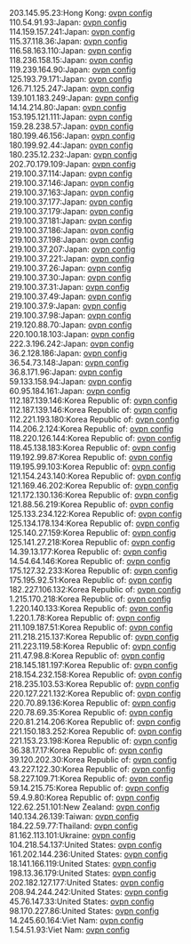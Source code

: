 203.145.95.23:Hong Kong: [ovpn config](vpn/203_145_95_23.ovpn)  
110.54.91.93:Japan: [ovpn config](vpn/110_54_91_93.ovpn)  
114.159.157.241:Japan: [ovpn config](vpn/114_159_157_241.ovpn)  
115.37.118.36:Japan: [ovpn config](vpn/115_37_118_36.ovpn)  
116.58.163.110:Japan: [ovpn config](vpn/116_58_163_110.ovpn)  
118.236.158.15:Japan: [ovpn config](vpn/118_236_158_15.ovpn)  
119.239.164.90:Japan: [ovpn config](vpn/119_239_164_90.ovpn)  
125.193.79.171:Japan: [ovpn config](vpn/125_193_79_171.ovpn)  
126.71.125.247:Japan: [ovpn config](vpn/126_71_125_247.ovpn)  
139.101.183.249:Japan: [ovpn config](vpn/139_101_183_249.ovpn)  
14.14.214.80:Japan: [ovpn config](vpn/14_14_214_80.ovpn)  
153.195.121.111:Japan: [ovpn config](vpn/153_195_121_111.ovpn)  
159.28.238.57:Japan: [ovpn config](vpn/159_28_238_57.ovpn)  
180.199.46.156:Japan: [ovpn config](vpn/180_199_46_156.ovpn)  
180.199.92.44:Japan: [ovpn config](vpn/180_199_92_44.ovpn)  
180.235.12.232:Japan: [ovpn config](vpn/180_235_12_232.ovpn)  
202.70.179.109:Japan: [ovpn config](vpn/202_70_179_109.ovpn)  
219.100.37.114:Japan: [ovpn config](vpn/219_100_37_114.ovpn)  
219.100.37.146:Japan: [ovpn config](vpn/219_100_37_146.ovpn)  
219.100.37.163:Japan: [ovpn config](vpn/219_100_37_163.ovpn)  
219.100.37.177:Japan: [ovpn config](vpn/219_100_37_177.ovpn)  
219.100.37.179:Japan: [ovpn config](vpn/219_100_37_179.ovpn)  
219.100.37.181:Japan: [ovpn config](vpn/219_100_37_181.ovpn)  
219.100.37.186:Japan: [ovpn config](vpn/219_100_37_186.ovpn)  
219.100.37.198:Japan: [ovpn config](vpn/219_100_37_198.ovpn)  
219.100.37.207:Japan: [ovpn config](vpn/219_100_37_207.ovpn)  
219.100.37.221:Japan: [ovpn config](vpn/219_100_37_221.ovpn)  
219.100.37.26:Japan: [ovpn config](vpn/219_100_37_26.ovpn)  
219.100.37.30:Japan: [ovpn config](vpn/219_100_37_30.ovpn)  
219.100.37.31:Japan: [ovpn config](vpn/219_100_37_31.ovpn)  
219.100.37.49:Japan: [ovpn config](vpn/219_100_37_49.ovpn)  
219.100.37.9:Japan: [ovpn config](vpn/219_100_37_9.ovpn)  
219.100.37.98:Japan: [ovpn config](vpn/219_100_37_98.ovpn)  
219.120.88.70:Japan: [ovpn config](vpn/219_120_88_70.ovpn)  
220.100.18.103:Japan: [ovpn config](vpn/220_100_18_103.ovpn)  
222.3.196.242:Japan: [ovpn config](vpn/222_3_196_242.ovpn)  
36.2.128.186:Japan: [ovpn config](vpn/36_2_128_186.ovpn)  
36.54.73.148:Japan: [ovpn config](vpn/36_54_73_148.ovpn)  
36.8.171.96:Japan: [ovpn config](vpn/36_8_171_96.ovpn)  
59.133.158.94:Japan: [ovpn config](vpn/59_133_158_94.ovpn)  
60.95.184.161:Japan: [ovpn config](vpn/60_95_184_161.ovpn)  
112.187.139.146:Korea Republic of: [ovpn config](vpn/112_187_139_146.ovpn)  
112.187.139.146:Korea Republic of: [ovpn config](vpn/112_187_139_146.ovpn)  
112.221.193.180:Korea Republic of: [ovpn config](vpn/112_221_193_180.ovpn)  
114.206.2.124:Korea Republic of: [ovpn config](vpn/114_206_2_124.ovpn)  
118.220.126.144:Korea Republic of: [ovpn config](vpn/118_220_126_144.ovpn)  
118.45.138.183:Korea Republic of: [ovpn config](vpn/118_45_138_183.ovpn)  
119.192.99.87:Korea Republic of: [ovpn config](vpn/119_192_99_87.ovpn)  
119.195.99.103:Korea Republic of: [ovpn config](vpn/119_195_99_103.ovpn)  
121.154.243.140:Korea Republic of: [ovpn config](vpn/121_154_243_140.ovpn)  
121.169.46.202:Korea Republic of: [ovpn config](vpn/121_169_46_202.ovpn)  
121.172.130.136:Korea Republic of: [ovpn config](vpn/121_172_130_136.ovpn)  
121.88.56.219:Korea Republic of: [ovpn config](vpn/121_88_56_219.ovpn)  
125.133.234.122:Korea Republic of: [ovpn config](vpn/125_133_234_122.ovpn)  
125.134.178.134:Korea Republic of: [ovpn config](vpn/125_134_178_134.ovpn)  
125.140.27.159:Korea Republic of: [ovpn config](vpn/125_140_27_159.ovpn)  
125.141.27.218:Korea Republic of: [ovpn config](vpn/125_141_27_218.ovpn)  
14.39.13.177:Korea Republic of: [ovpn config](vpn/14_39_13_177.ovpn)  
14.54.64.146:Korea Republic of: [ovpn config](vpn/14_54_64_146.ovpn)  
175.127.32.233:Korea Republic of: [ovpn config](vpn/175_127_32_233.ovpn)  
175.195.92.51:Korea Republic of: [ovpn config](vpn/175_195_92_51.ovpn)  
182.227.106.132:Korea Republic of: [ovpn config](vpn/182_227_106_132.ovpn)  
1.215.170.218:Korea Republic of: [ovpn config](vpn/1_215_170_218.ovpn)  
1.220.140.133:Korea Republic of: [ovpn config](vpn/1_220_140_133.ovpn)  
1.220.1.78:Korea Republic of: [ovpn config](vpn/1_220_1_78.ovpn)  
211.109.187.51:Korea Republic of: [ovpn config](vpn/211_109_187_51.ovpn)  
211.218.215.137:Korea Republic of: [ovpn config](vpn/211_218_215_137.ovpn)  
211.223.119.58:Korea Republic of: [ovpn config](vpn/211_223_119_58.ovpn)  
211.47.98.8:Korea Republic of: [ovpn config](vpn/211_47_98_8.ovpn)  
218.145.181.197:Korea Republic of: [ovpn config](vpn/218_145_181_197.ovpn)  
218.154.232.158:Korea Republic of: [ovpn config](vpn/218_154_232_158.ovpn)  
218.235.103.53:Korea Republic of: [ovpn config](vpn/218_235_103_53.ovpn)  
220.127.221.132:Korea Republic of: [ovpn config](vpn/220_127_221_132.ovpn)  
220.70.89.136:Korea Republic of: [ovpn config](vpn/220_70_89_136.ovpn)  
220.78.69.35:Korea Republic of: [ovpn config](vpn/220_78_69_35.ovpn)  
220.81.214.206:Korea Republic of: [ovpn config](vpn/220_81_214_206.ovpn)  
221.150.183.252:Korea Republic of: [ovpn config](vpn/221_150_183_252.ovpn)  
221.153.23.198:Korea Republic of: [ovpn config](vpn/221_153_23_198.ovpn)  
36.38.17.17:Korea Republic of: [ovpn config](vpn/36_38_17_17.ovpn)  
39.120.202.30:Korea Republic of: [ovpn config](vpn/39_120_202_30.ovpn)  
43.227.122.30:Korea Republic of: [ovpn config](vpn/43_227_122_30.ovpn)  
58.227.109.71:Korea Republic of: [ovpn config](vpn/58_227_109_71.ovpn)  
59.14.215.75:Korea Republic of: [ovpn config](vpn/59_14_215_75.ovpn)  
59.4.9.80:Korea Republic of: [ovpn config](vpn/59_4_9_80.ovpn)  
122.62.251.101:New Zealand: [ovpn config](vpn/122_62_251_101.ovpn)  
140.134.26.139:Taiwan: [ovpn config](vpn/140_134_26_139.ovpn)  
184.22.59.77:Thailand: [ovpn config](vpn/184_22_59_77.ovpn)  
81.162.113.101:Ukraine: [ovpn config](vpn/81_162_113_101.ovpn)  
104.218.54.137:United States: [ovpn config](vpn/104_218_54_137.ovpn)  
161.202.144.236:United States: [ovpn config](vpn/161_202_144_236.ovpn)  
18.141.166.119:United States: [ovpn config](vpn/18_141_166_119.ovpn)  
198.13.36.179:United States: [ovpn config](vpn/198_13_36_179.ovpn)  
202.182.127.177:United States: [ovpn config](vpn/202_182_127_177.ovpn)  
208.94.244.242:United States: [ovpn config](vpn/208_94_244_242.ovpn)  
45.76.147.33:United States: [ovpn config](vpn/45_76_147_33.ovpn)  
98.170.227.86:United States: [ovpn config](vpn/98_170_227_86.ovpn)  
14.245.60.164:Viet Nam: [ovpn config](vpn/14_245_60_164.ovpn)  
1.54.51.93:Viet Nam: [ovpn config](vpn/1_54_51_93.ovpn)  
